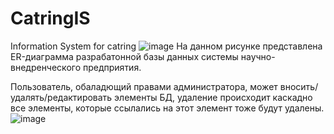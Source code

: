 # CatringIS
Information System for catring
![image](https://github.com/user-attachments/assets/aacc0a97-b0e2-46c6-9f0e-43130cce9aac)
На данном рисунке представлена ER-диаграмма разрабатонной базы данных системы научно-внедренческого предприятия.


Пользователь, обаладющий правами администратора, может вносить/удалять/редактировать элементы БД, удаление происходит каскадно все элементы, которые ссылались на этот элемент тоже будут удалены.
![image](https://github.com/user-attachments/assets/073d5447-ae3b-468b-a4dc-ae643e9911c7)
